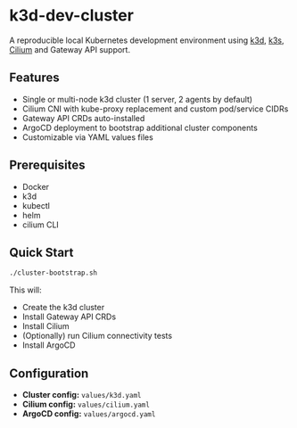 # k3d-dev-cluster

A reproducible local Kubernetes development environment using [k3d](https://k3d.io/), [k3s](https://k3s.io/), [Cilium](https://cilium.io/) and Gateway API support.

## Features

- Single or multi-node k3d cluster (1 server, 2 agents by default)
- Cilium CNI with kube-proxy replacement and custom pod/service CIDRs
- Gateway API CRDs auto-installed
- ArgoCD deployment to bootstrap additional cluster components
- Customizable via YAML values files

## Prerequisites

- Docker
- k3d
- kubectl
- helm
- cilium CLI

## Quick Start

```bash
./cluster-bootstrap.sh
```

This will:
- Create the k3d cluster
- Install Gateway API CRDs
- Install Cilium
- (Optionally) run Cilium connectivity tests
- Install ArgoCD

## Configuration

- **Cluster config:** `values/k3d.yaml`
- **Cilium config:** `values/cilium.yaml`
- **ArgoCD config:** `values/argocd.yaml`
